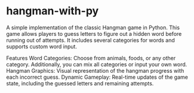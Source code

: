 # hangman-with-py
A simple implementation of the classic Hangman game in Python. This game allows players to guess letters to figure out a hidden word before running out of attempts. It includes several categories for words and supports custom word input.

Features Word Categories: Choose from animals, foods, or any other category. Additionally, you can mix all categories or input your own word. Hangman Graphics: Visual representation of the hangman progress with each incorrect guess. Dynamic Gameplay: Real-time updates of the game state, including the guessed letters and remaining attempts.
